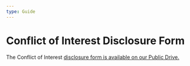 ```yaml
---
type: Guide
---
```


# Conflict of Interest Disclosure Form

The Conflict of Interest [disclosure form is available on our Public Drive.](https://docs.google.com/document/d/1ykrZhl5z-3Yc0Sh6Q0r7HBT4kIC6dytDXl9muCNql5Q/edit#heading=h.pe0lgkemoti2)
